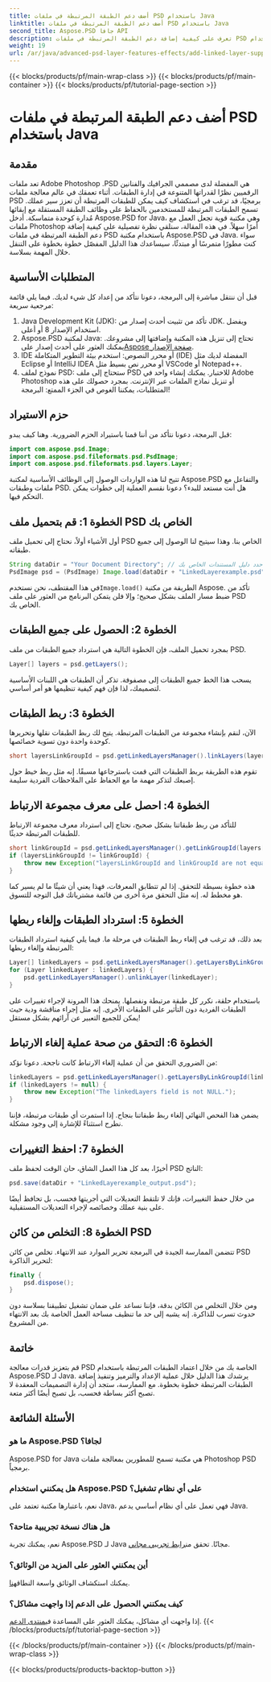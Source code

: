 ```yaml
---
title: أضف دعم الطبقة المرتبطة في ملفات PSD باستخدام Java
linktitle: أضف دعم الطبقة المرتبطة في ملفات PSD باستخدام Java
second_title: Aspose.PSD جافا API
description: تعرف على كيفية إضافة دعم الطبقة المرتبطة في ملفات PSD باستخدام Aspose.PSD لـ Java من خلال هذا البرنامج التعليمي المفصل خطوة بخطوة. مثالية للمصممين والمطورين.
weight: 19
url: /ar/java/advanced-psd-layer-features-effects/add-linked-layer-support-psd-files/
---
```


{{< blocks/products/pf/main-wrap-class >}}
{{< blocks/products/pf/main-container >}}
{{< blocks/products/pf/tutorial-page-section >}}

# أضف دعم الطبقة المرتبطة في ملفات PSD باستخدام Java

## مقدمة
تعد ملفات Adobe Photoshop .PSD هي المفضلة لدى مصممي الجرافيك والفنانين الرقميين نظرًا لقدراتها المتنوعة في إدارة الطبقات. أثناء تعمقك في عالم معالجة ملفات PSD برمجيًا، قد ترغب في استكشاف كيف يمكن للطبقات المرتبطة أن تعزز سير عملك. تسمح الطبقات المرتبطة للمستخدمين بالحفاظ على وظائف الطبقة المستقلة مع إبقائها مُدارة كوحدة متماسكة. أدخل Aspose.PSD for Java، وهي مكتبة قوية تجعل العمل مع ملفات Photoshop أمرًا سهلاً. 
في هذه المقالة، سنلقي نظرة تفصيلية على كيفية إضافة دعم الطبقة المرتبطة في ملفات PSD باستخدام مكتبة Aspose.PSD في Java. سواء كنت مطورًا متمرسًا أو مبتدئًا، سيساعدك هذا الدليل المفصّل خطوة بخطوة على التنقل خلال المهمة بسلاسة.
## المتطلبات الأساسية
قبل أن ننتقل مباشرة إلى البرمجة، دعونا نتأكد من إعداد كل شيء لديك. فيما يلي قائمة مرجعية سريعة:
1. Java Development Kit (JDK): تأكد من تثبيت أحدث إصدار من JDK. ويفضل استخدام الإصدار 8 أو أعلى.
2.  Aspose.PSD لمكتبة Java: تحتاج إلى تنزيل هذه المكتبة وإضافتها إلى مشروعك. يمكنك العثور على أحدث إصدار على[Aspose صفحة الإصدار](https://releases.aspose.com/psd/java/).
3. IDE أو محرر النصوص: استخدم بيئة التطوير المتكاملة (IDE) المفضلة لديك مثل Eclipse أو IntelliJ IDEA أو محرر نص بسيط مثل VSCode أو Notepad++.
4. نموذج لملف PSD: ستحتاج إلى ملف PSD للاختبار. يمكنك إنشاء واحد في Adobe Photoshop أو تنزيل نماذج الملفات عبر الإنترنت.
بمجرد حصولك على هذه المتطلبات، يمكننا الغوص في الجزء الممتع: البرمجة!
## حزم الاستيراد
قبل البرمجة، دعونا نتأكد من أننا قمنا باستيراد الحزم الضرورية. وهنا كيف يبدو:
```java
import com.aspose.psd.Image;
import com.aspose.psd.fileformats.psd.PsdImage;
import com.aspose.psd.fileformats.psd.layers.Layer;
```
تتيح لنا هذه الواردات الوصول إلى الوظائف الأساسية لمكتبة Aspose.PSD والتفاعل مع ملفات وطبقات PSD.
هل أنت مستعد للبدء؟ دعونا نقسم العملية إلى خطوات يمكن التحكم فيها.
## الخطوة 1: قم بتحميل ملف PSD الخاص بك
أول الأشياء أولاً، نحتاج إلى تحميل ملف PSD الخاص بنا. وهذا سيتيح لنا الوصول إلى جميع طبقاته.
```java
String dataDir = "Your Document Directory"; // حدد دليل المستندات الخاص بك
PsdImage psd = (PsdImage) Image.load(dataDir + "LinkedLayerexample.psd");
```
 في هذا المقتطف، نحن نستخدم`Image.load()` الطريقة من مكتبة Aspose. تأكد من ضبط مسار الملف بشكل صحيح؛ وإلا فلن يتمكن البرنامج من العثور على ملف PSD الخاص بك. 
## الخطوة 2: الحصول على جميع الطبقات
بمجرد تحميل الملف، فإن الخطوة التالية هي استرداد جميع الطبقات من ملف PSD.
```java
Layer[] layers = psd.getLayers();
```
يسحب هذا الخط جميع الطبقات إلى مصفوفة. تذكر أن الطبقات هي اللبنات الأساسية لتصميمك، لذا فإن فهم كيفية تنظيمها هو أمر أساسي.
## الخطوة 3: ربط الطبقات
الآن، لنقم بإنشاء مجموعة من الطبقات المرتبطة. يتيح لك ربط الطبقات نقلها وتحريرها كوحدة واحدة دون تسوية خصائصها.
```java
short layersLinkGroupId = psd.getLinkedLayersManager().linkLayers(layers);
```
تقوم هذه الطريقة بربط الطبقات التي قمت باسترجاعها مسبقًا. إنه مثل ربط خيط حول إصبعك لتذكر مهمة ما مع الحفاظ على الملاحظات الفردية سليمة.
## الخطوة 4: احصل على معرف مجموعة الارتباط
للتأكد من ربط طبقاتنا بشكل صحيح، نحتاج إلى استرداد معرف مجموعة الارتباط للطبقات المرتبطة حديثًا.
```java
short linkGroupId = psd.getLinkedLayersManager().getLinkGroupId(layers[0]);
if (layersLinkGroupId != linkGroupId) {
    throw new Exception("layersLinkGroupId and linkGroupId are not equal.");
}
```
هذه خطوة بسيطة للتحقق. إذا لم تتطابق المعرفات، فهذا يعني أن شيئًا ما لم يسير كما هو مخطط له. إنه مثل التحقق مرة أخرى من قائمة مشترياتك قبل التوجه للتسوق.
## الخطوة 5: استرداد الطبقات وإلغاء ربطها
بعد ذلك، قد ترغب في إلغاء ربط الطبقات في مرحلة ما. فيما يلي كيفية استرداد الطبقات المرتبطة وإلغاء ربطها:
```java
Layer[] linkedLayers = psd.getLinkedLayersManager().getLayersByLinkGroupId(linkGroupId);
for (Layer linkedLayer : linkedLayers) {
    psd.getLinkedLayersManager().unlinkLayer(linkedLayer);
}
```
باستخدام حلقة، نكرر كل طبقة مرتبطة ونفصلها. يمنحك هذا المرونة لإجراء تغييرات على الطبقات الفردية دون التأثير على الطبقات الأخرى. إنه مثل إجراء مناقشة ودية حيث يمكن للجميع التعبير عن آرائهم بشكل مستقل!
## الخطوة 6: التحقق من صحة عملية إلغاء الارتباط
من الضروري التحقق من أن عملية إلغاء الارتباط كانت ناجحة. دعونا نؤكد:
```java
linkedLayers = psd.getLinkedLayersManager().getLayersByLinkGroupId(linkGroupId);
if (linkedLayers != null) {
    throw new Exception("The linkedLayers field is not NULL.");
}
```
يضمن هذا الفحص النهائي إلغاء ربط طبقاتنا بنجاح. إذا استمرت أي طبقات مرتبطة، فإننا نطرح استثناءً للإشارة إلى وجود مشكلة.
## الخطوة 7: احفظ التغييرات
أخيرًا، بعد كل هذا العمل الشاق، حان الوقت لحفظ ملف PSD الناتج:
```java
psd.save(dataDir + "LinkedLayerexample_output.psd");
```
من خلال حفظ التغييرات، فإنك لا تلتقط التعديلات التي أجريتها فحسب، بل تحافظ أيضًا على بنية عملك وخصائصه لإجراء التعديلات المستقبلية.
## الخطوة 8: التخلص من كائن PSD
تتضمن الممارسة الجيدة في البرمجة تحرير الموارد عند الانتهاء. تخلص من كائن PSD لتحرير الذاكرة:
```java
finally {
    psd.dispose();
}
```
ومن خلال التخلص من الكائن بدقة، فإننا نساعد على ضمان تشغيل تطبيقنا بسلاسة دون حدوث تسرب للذاكرة. إنه يشبه إلى حد ما تنظيف مساحة العمل الخاصة بك بعد الانتهاء من المشروع.
## خاتمة
قم بتعزيز قدرات معالجة PSD الخاصة بك من خلال اعتماد الطبقات المرتبطة باستخدام Aspose.PSD لـ Java. يرشدك هذا الدليل خلال عملية الإعداد والترميز وتنفيذ إضافة الطبقات المرتبطة خطوة بخطوة. مع الممارسة، ستجد أن إدارة التصميمات المعقدة لا تصبح أكثر بساطة فحسب، بل تصبح أيضًا أكثر متعة.
## الأسئلة الشائعة
### ما هو Aspose.PSD لجافا؟
Aspose.PSD for Java هي مكتبة تسمح للمطورين بمعالجة ملفات Photoshop PSD برمجياً.
### هل يمكنني استخدام Aspose.PSD على أي نظام تشغيل؟
نعم، باعتبارها مكتبة تعتمد على Java، فهي تعمل على أي نظام أساسي يدعم Java.
### هل هناك نسخة تجريبية متاحة؟
 نعم، يمكنك تجربة Aspose.PSD لـ Java مجانًا. تحقق من[رابط تجريبي مجاني](https://releases.aspose.com/).
### أين يمكنني العثور على المزيد من الوثائق؟
 يمكنك استكشاف الوثائق واسعة النطاق[هنا](https://reference.aspose.com/psd/java/).
### كيف يمكنني الحصول على الدعم إذا واجهت مشاكل؟
 إذا واجهت أي مشاكل، يمكنك العثور على المساعدة في[منتدى الدعم](https://forum.aspose.com/c/psd/34).
{{< /blocks/products/pf/tutorial-page-section >}}

{{< /blocks/products/pf/main-container >}}
{{< /blocks/products/pf/main-wrap-class >}}

{{< blocks/products/products-backtop-button >}}
